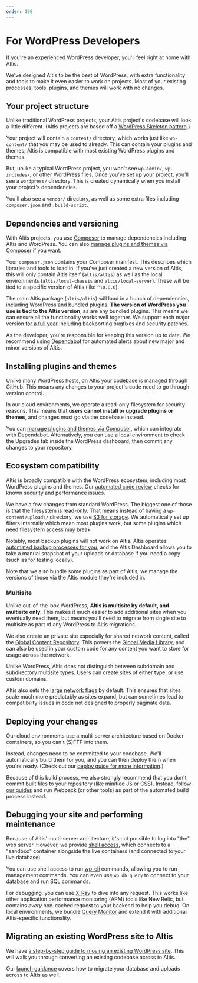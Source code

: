 ```yaml
---
order: 100
---
```

# For WordPress Developers

If you're an experienced WordPress developer, you'll feel right at home with Altis.

We've designed Altis to be the best of WordPress, with extra functionality and tools to make it even easier to work on projects. Most of your existing processes, tools, plugins, and themes will work with no changes.


## Your project structure

Unlike traditional WordPress projects, your Altis project's codebase will look a little different. (Altis projects are based off a [WordPress Skeleton pattern](https://github.com/markjaquith/WordPress-Skeleton).)

Your project will contain a `content/` directory, which works just like `wp-content/` that you may be used to already. This can contain your plugins and themes; Altis is compatible with most existing WordPress plugins and themes.

But, unlike a typical WordPress project, you won't see `wp-admin/`, `wp-includes/`, or other WordPress files. Once you've set up your project, you'll see a `wordpress/` directory. This is created dynamically when you install your project's dependencies.

You'll also see a `vendor/` directory, as well as some extra files including `composer.json` and `.build-script`.


## Dependencies and versioning

With Altis projects, you use [Composer](https://getcomposer.org/) to manage dependencies including Altis and WordPress. You can also [manage plugins and themes via Composer](third-party-plugins.md) if you want.

Your `composer.json` contains your Composer manifest. This describes which libraries and tools to load in. If you've just created a new version of Altis, this will only contain Altis itself (`altis/altis`) as well as the local environments (`altis/local-chassis` and `altis/local-server`). These will be tied to a specific version of Altis (like `^10.0.0`).

The main Altis package (`altis/altis`) will load in a bunch of dependencies, including WordPress and bundled plugins. **The version of WordPress you use is tied to the Altis version**, as are any bundled plugins. This means we can ensure all the functionality works well together. We support each major version [for a full year](docs://guides/long-term-support/) including backporting bugfixes and security patches.

As the developer, you're responsible for keeping this version up to date. We recommend using [Dependabot](https://github.blog/2020-06-01-keep-all-your-packages-up-to-date-with-dependabot/) for automated alerts about new major and minor versions of Altis.


## Installing plugins and themes

Unlike many WordPress hosts, on Altis your codebase is managed through GitHub. This means any changes to your project's code need to go through version control.

In our cloud environments, we operate a read-only filesystem for security reasons. This means that **users cannot install or upgrade plugins or themes**, and changes must go via the codebase instead.

You can [manage plugins and themes via Composer](third-party-plugins.md), which can integrate with Dependabot. Alternatively, you can use a local environment to check the Upgrades tab inside the WordPress dashboard, then commit any changes to your repository.


## Ecosystem compatibility

Altis is broadly compatible with the WordPress ecosystem, including most WordPress plugins and themes. Our [automated code review](docs://guides/code-review/) checks for known security and performance issues.

We have a few changes from standard WordPress. The biggest one of those is that the filesystem is read-only. That means instead of having a `wp-content/uploads/` directory, we use [S3 for storage](docs://cloud/s3-storage/). We automatically set up filters internally which mean most plugins work, but some plugins which need filesystem access may break.

Notably, most backup plugins will not work on Altis. Altis operates [automated backup processes for you](docs://cloud/backups/), and the Altis Dashboard allows you to take a manual snapshot of your uploads or database if you need a copy (such as for testing locally).

Note that we also bundle some plugins as part of Altis; we manage the versions of those via the Altis module they're included in.


### Multisite

Unlike out-of-the-box WordPress, **Altis is multisite by default, and multisite only**. This makes it much easier to add additional sites when you eventually need them, but means you'll need to migrate from single site to multisite as part of any WordPress to Altis migrations.

We also create an private site especially for shared network content, called the [Global Content Repository](docs://core/global-content-repository/). This powers the [Global Media Library](docs://media/global-media-library/), and can also be used in your custom code for any content you want to store for usage across the network.

Unlike WordPress, Altis does not distinguish between subdomain and subdirectory multisite types. Users can create sites of either type, or use custom domains.

Altis also sets the [large network flags](https://developer.wordpress.org/reference/functions/wp_is_large_network/) by default. This ensures that sites scale much more predictably as sites expand, but can sometimes lead to compatibility issues in code not designed to properly paginate data.


## Deploying your changes

Our cloud environments use a multi-server architecture based on Docker containers, so you can't (S)FTP into them.

Instead, changes need to be committed to your codebase. We'll automatically build them for you, and you can then deploy them when you're ready. (Check out our [deploy guide for more information](deploy.md).)

Because of this build process, we also strongly recommend that you don't commit built files to your repository (like minified JS or CSS). Instead, follow [our guides](docs://cloud/build-scripts/) and run Webpack (or other tools) as part of the automated build process instead.


## Debugging your site and performing maintenance

Because of Altis' multi-server architecture, it's not possible to log into "the" web server. However, we provide [shell access](docs://cloud/dashboard/cli/), which connects to a "sandbox" container alongside the live containers (and connected to your live database).

You can use shell access to run [wp-cli](https://wp-cli.org/) commands, allowing you to run management commands. You can even use `wp db query` to connect to your database and run SQL commands.

For debugging, you can use [X-Ray](docs://cloud/dashboard/x-ray/) to dive into any request. This works like other application performance monitoring (APM) tools like New Relic, but contains *every* non-cached request to your backend to help you debug. On local environments, we bundle [Query Monitor](docs://dev-tools/) and extend it with additional Altis-specific functionality.


## Migrating an existing WordPress site to Altis

We have [a step-by-step guide to moving an existing WordPress site](docs://guides/migrating-from-wordpress/). This will walk you through converting an existing codebase across to Altis.

Our [launch guidance](docs://guides/launching-a-site-on-altis/) covers how to migrate your database and uploads across to Altis as well.
